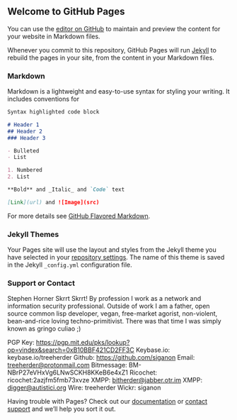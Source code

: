 ## Welcome to GitHub Pages

You can use the [editor on GitHub](https://github.com/siganon/contact/edit/master/README.md) to maintain and preview the content for your website in Markdown files.

Whenever you commit to this repository, GitHub Pages will run [Jekyll](https://jekyllrb.com/) to rebuild the pages in your site, from the content in your Markdown files.

### Markdown

Markdown is a lightweight and easy-to-use syntax for styling your writing. It includes conventions for

```markdown
Syntax highlighted code block

# Header 1
## Header 2
### Header 3

- Bulleted
- List

1. Numbered
2. List

**Bold** and _Italic_ and `Code` text

[Link](url) and ![Image](src)
```

For more details see [GitHub Flavored Markdown](https://guides.github.com/features/mastering-markdown/).

### Jekyll Themes

Your Pages site will use the layout and styles from the Jekyll theme you have selected in your [repository settings](https://github.com/siganon/contact/settings). The name of this theme is saved in the Jekyll `_config.yml` configuration file.

### Support or Contact

Stephen Horner Skrrt Skrrt!
By profession I work as a network and information security professional. Outside of work I am a father, open source common lisp developer, vegan, free-market agorist, non-violent, bean-and-rice loving techno-primitivist. There was that time I was simply known as gringo culiao ;) 

PGP Key:  	https://pgp.mit.edu/pks/lookup?op=vindex&search=0xB10BBF421CD2FF3C
Keybase.io: keybase.io/treeherder
Github:     https://github.com/siganon
Email:      treeherder@protonmail.com
Bitmessage: BM-NBrP27eVHxVg6LNwSCKH8KKeB6e4xZ1
Ricochet:	  ricochet:2azjfm5fmb73xvze
XMPP:       bitherder@jabber.otr.im
XMPP:       digger@autistici.org
Wire:       treeherder
Wickr:      siganon  

Having trouble with Pages? Check out our [documentation](https://help.github.com/categories/github-pages-basics/) or [contact support](https://github.com/contact) and we’ll help you sort it out.
